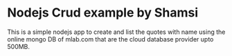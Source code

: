Nodejs Crud example by Shamsi
=======

This is a simple nodejs app to create and list the quotes with name using the online mongo DB of mlab.com that are the cloud database provider upto 500MB.
 
